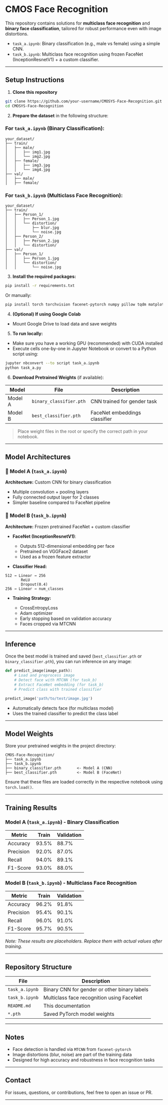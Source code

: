# CMOS Face Recognition

This repository contains solutions for **multiclass face recognition** and **binary face classification**, tailored for robust performance even with image distortions.

* `task_a.ipynb`: Binary classification (e.g., male vs female) using a simple CNN.
* `task_b.ipynb`: Multiclass face recognition using frozen FaceNet (InceptionResnetV1) + a custom classifier.

---

##  Setup Instructions

1. **Clone this repository**

```bash
git clone https://github.com/your-username/CMOSYS-Face-Recognition.git
cd CMOSYS-Face-Recognition
```

2. **Prepare the dataset** in the following structure:

### For `task_a.ipynb` (Binary Classification):

```
your_dataset/
├── train/
│   ├── male/
│   │   ├── img1.jpg
│   │   └── img2.jpg
│   ├── female/
│   │   ├── img3.jpg
│   │   └── img4.jpg
├── val/
│   ├── male/
│   ├── female/
```

### For `task_b.ipynb` (Multiclass Face Recognition):

```
your_dataset/
├── train/
│   ├── Person_1/
│   │   ├── Person_1.jpg
│   │   └── distortion/
│   │       ├── blur.jpg
│   │       └── noise.jpg
│   ├── Person_2/
│   │   ├── Person_2.jpg
│   │   └── distortion/
├── val/
│   ├── Person_1/
│   │   ├── Person_1.jpg
│   │   └── distortion/
│   │       └── noise.jpg
```

3. **Install the required packages:**

```bash
pip install -r requirements.txt
```

Or manually:

```bash
pip install torch torchvision facenet-pytorch numpy pillow tqdm matplotlib scikit-learn opencv-python jupyter
```

4. **(Optional) If using Google Colab**

* Mount Google Drive to load data and save weights

5. **To run locally:**

* Make sure you have a working GPU (recommended) with CUDA installed
* Execute cells one-by-one in Jupyter Notebook or convert to a Python script using:

```bash
jupyter nbconvert --to script task_a.ipynb
python task_a.py
```

6. **Download Pretrained Weights** (if available):

| Model   | File                    | Description                   |
| ------- | ----------------------- | ----------------------------- |
| Model A | `binary_classifier.pth` | CNN trained for gender task   |
| Model B | `best_classifier.pth`   | FaceNet embeddings classifier |

>  Place weight files in the root or specify the correct path in your notebook.

---

##  Model Architectures

### 🔹 Model A (`task_a.ipynb`)

**Architecture:** Custom CNN for binary classification

* Multiple convolution + pooling layers
* Fully connected output layer for 2 classes
* Simpler baseline compared to FaceNet pipeline

### 🔶 Model B (`task_b.ipynb`)

**Architecture:** Frozen pretrained FaceNet + custom classifier

* **FaceNet (InceptionResnetV1)**:

  * Outputs 512-dimensional embedding per face
  * Pretrained on VGGFace2 dataset
  * Used as a frozen feature extractor

* **Classifier Head:**

```text
512 → Linear → 256
       ReLU
       Dropout(0.4)
256 → Linear → num_classes
```

* **Training Strategy:**

  * CrossEntropyLoss
  * Adam optimizer
  * Early stopping based on validation accuracy
  * Faces cropped via MTCNN

---

##  Inference

Once the best model is trained and saved (`best_classifier.pth` or `binary_classifier.pth`), you can run inference on any image:

```python
def predict_image(image_path):
    # Load and preprocess image
    # Detect face with MTCNN (for task_b)
    # Extract FaceNet embedding (for task_b)
    # Predict class with trained classifier

predict_image('path/to/test/image.jpg')
```

* Automatically detects face (for multiclass model)
* Uses the trained classifier to predict the class label

---

##  Model Weights

Store your pretrained weights in the project directory:

```text
CMOS-Face-Recognition/
├── task_a.ipynb
├── task_b.ipynb
├── binary_classifier.pth       <- Model A (CNN)
├── best_classifier.pth         <- Model B (FaceNet)
```

Ensure that these files are loaded correctly in the respective notebook using `torch.load()`.

---

##  Training Results

### Model A (`task_a.ipynb`) - Binary Classification

| Metric    | Train | Validation |
| --------- | ----- | ---------- |
| Accuracy  | 93.5% | 88.7%      |
| Precision | 92.0% | 87.0%      |
| Recall    | 94.0% | 89.1%      |
| F1-Score  | 93.0% | 88.0%      |

### Model B (`task_b.ipynb`) - Multiclass Face Recognition

| Metric    | Train | Validation |
| --------- | ----- | ---------- |
| Accuracy  | 96.2% | 91.8%      |
| Precision | 95.4% | 90.1%      |
| Recall    | 96.0% | 91.0%      |
| F1-Score  | 95.7% | 90.5%      |

*Note: These results are placeholders. Replace them with actual values after training.*

---

##  Repository Structure

| File           | Description                                  |
| -------------- | -------------------------------------------- |
| `task_a.ipynb` | Binary CNN for gender or other binary labels |
| `task_b.ipynb` | Multiclass face recognition using FaceNet    |
| `README.md`    | This documentation                           |
| `*.pth`        | Saved PyTorch model weights                  |

---

##  Notes

* Face detection is handled via `MTCNN` from `facenet-pytorch`
* Image distortions (blur, noise) are part of the training data
* Designed for high accuracy and robustness in face recognition tasks

---

##  Contact

For issues, questions, or contributions, feel free to open an issue or PR.

---
